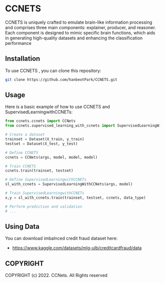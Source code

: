# CCNETS 

CCNETS is uniquely crafted to emulate brain-like information processing and comprises three main components: explainer, producer, and reasoner. Each component is designed to mimic specific brain functions, which aids in generating high-quality datasets and enhancing the classification performance


## Installation
To use CCNETS , you can clone this repository:
```bash
git clone https://github.com/hanbeotPark/CCNETS.git
```

## Usage

Here is a basic example of how to use CCNETS and SupervisedLearningwithCCNETs:

```python
from ccnets.ccnets import CCNets
from ccnets.supervised_learning_with_ccnets import SupervisedLearningWithCCNets

# Create a dataset
trainset = Dataset(X_train, y_train)
testset = Dataset(X_test, y_test)

# Define CCNETS
ccnets = CCNets(args, model, model, model)

# Train CCNETS 
ccnets.train(trainset, testset)  

# Define SupervisedLearningwithCCNETs
sl_with_ccnets = SupervisedLearningWithCCNets(args, model)

# Train SupervisedLearningwithCCNETs
x,y = sl_with_ccnets.train(trainset, testset, ccnets, data_type)

# Perform prediction and validation
# ...

```
## Using Data
You can download imbalnced credit fraud dataset here:
* https://www.kaggle.com/datasets/mlg-ulb/creditcardfraud/data

## COPYRIGHT
COPYRIGHT (c) 2022. CCNets. All Rights reserved
